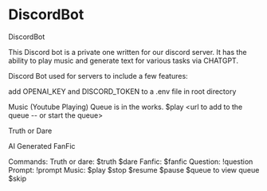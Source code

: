 # DiscordBot
DiscordBot

This Discord bot is a private one written for our discord server. It has the ability to play music and generate text for various tasks via CHATGPT.

Discord Bot used for servers to include a few features:

add OPENAI_KEY and DISCORD_TOKEN to a .env file in root directory

Music (Youtube Playing) 
  Queue is in the works. $play <url to add to the queue -- or start the queue> 
  
Truth or Dare

AI Generated FanFic


Commands: 
  Truth or dare:
    $truth 
    $dare
  Fanfic: 
    $fanfic <story you want>
  Question:
    !question <Enter your question>
  Prompt:
    !prompt <Enter a custom prompt>
  Music:
    $play <url>
    $stop
    $resume
    $pause
    $queue to view queue
    $skip
